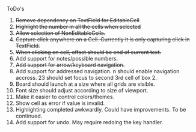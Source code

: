 ToDo's
1. ~~Remove dependency on TextField for EditableCell~~
1. ~~Highlight the number in all the cells when selected~~
1. ~~Allow selection of NonEditableCells.~~
1. ~~Capture click anywhere on a Cell. Currently it is only capturing click in TextField.~~
1. ~~When clicking on cell, offset should be end of current text.~~
1. Add support for notes/possible numbers.
1. ~~Add support for arrow/keyboard navigation.~~
1. Add support for addressed navigation. n should enable navigation accross. 23 should set focus to second 3rd cell of box 2.
1. Board should launch at a size where all grids are visible.
1. Font size should adjust according to size of viewport.
1. Make it easier to control colors/themes.
1. Show cell as error if value is invalid.
1. Highlighting completed awkwardly. Could have improvements. To be continued.
1. Add support for undo. May require redoing the key handler.